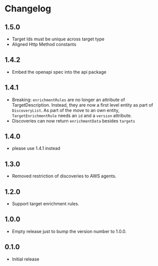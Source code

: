 # Changelog

## 1.5.0
- Target Ids must be unique across target type
-  Aligned Http Method constants

## 1.4.2
- Embed the openapi spec into the api package

## 1.4.1
- Breaking: `enrichmentRules` are no longer an attribute of TargetDescription. Instead, they are now a first level entity as part of `DiscoveryList`. As part of the move to an own entity, `TargetEnrichmentRule` needs an `id` and a `version` attribute.
- Discoveries can now return `enrichmentData` besides `targets`

## 1.4.0

- please use 1.4.1 instead

## 1.3.0

- Removed restriction of discoveries to AWS agents.

## 1.2.0

- Support target enrichment rules.

## 1.0.0

 - Empty release just to bump the version number to 1.0.0.

## 0.1.0

 - Initial release